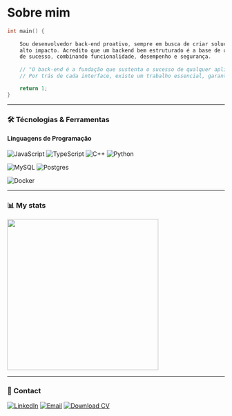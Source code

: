 # Sobre mim

```cpp
int main() {
    
    Sou desenvolvedor back-end proativo, sempre em busca de criar soluções inovadoras e de
    alto impacto. Acredito que um backend bem estruturado é a base de qualquer aplicação
    de sucesso, combinando funcionalidade, desempenho e segurança.
    
    // "O back-end é a fundação que sustenta o sucesso de qualquer aplicação.
    // Por trás de cada interface, existe um trabalho essencial, garantindo funcionamento eficiente e confiável."

    return 1;
}
```

---

### 🛠️  Técnologias & Ferramentas
#### Linguagens de Programação
![JavaScript](https://img.shields.io/badge/javascript-%23323330.svg?style=for-the-badge&logo=javascript&logoColor=%23F7DF1E)
![TypeScript](https://img.shields.io/badge/TypeScript-3178C6?style=for-the-badge&logo=typescript&logoColor=white)
![C++](https://img.shields.io/badge/C++-00599C?style=for-the-badge&logo=c%2b%2b&logoColor=white)
![Python](https://img.shields.io/badge/Python-3776AB?style=for-the-badge&logo=python&logoColor=white)

![MySQL](https://img.shields.io/badge/MySQL-4479A1?style=for-the-badge&logo=mysql&logoColor=white)
![Postgres](https://img.shields.io/badge/postgres-%23316192.svg?style=for-the-badge&logo=postgresql&logoColor=white)

![Docker](https://img.shields.io/badge/Docker-2496ED?style=for-the-badge&logo=docker&logoColor=white)


---

### 📊 My stats
<picture>
  <source
    srcset="https://github-readme-stats.vercel.app/api/top-langs/?username=hugolelis&layout=compact&theme=dark&langs_count=4&hide=html,css"
    media="(prefers-color-scheme: dark)"
  />
  <source
    srcset="https://github-readme-stats.vercel.app/api/top-langs/?username=hugolelis&layout=compact&theme=light&langs_count=4&hide=html,css"
    media="(prefers-color-scheme: light), (prefers-color-scheme: no-preference)"
  />
  <img src="https://github-readme-stats.vercel.app/api/top-langs/?username=hugolelis&layout=compact&langs_count=4&hide=html,css" width="350" />
</picture>

---
  
### 💼 Contact
[![LinkedIn](https://img.shields.io/badge/-LinkedIn-0077B5?style=for-the-badge&logo=linkedin&logoColor=white)](https://www.linkedin.com/in/hugodelelis03/) [![Email](https://img.shields.io/badge/-Email-D14836?style=for-the-badge&logo=gmail&logoColor=white)](mailto:hugodelelis05@gmail.com) [![Download CV](https://img.shields.io/badge/-Download%20CV-007BFF?style=for-the-badge&logo=adobeacrobatreader&logoColor=white)](https://1drv.ms/b/s!AmXIL0ISnow7wpdF11IJDu1eC1XLTg?e=MdKevf)






